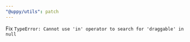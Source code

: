 ```yaml
---
"@uppy/utils": patch
---
```


Fix `TypeError: Cannot use 'in' operator to search for 'draggable' in null`
